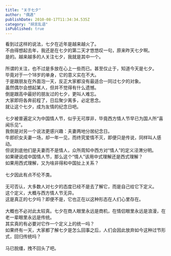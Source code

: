 ```yaml
---
title: "关于七夕"
author: "偶遇"
publishDate: 2010-08-17T11:34:34.535Z
category: "胡言乱语"
isPublished: true
---
```


看到过这样的说法，七夕在近年是越来越火了。<br>不由得想起去年，我还是在七夕的第二天才悠悠叹一句，原来昨天七夕啊。<br>是的。越来越多的人关注七夕，我就是其中一个。<br><br>所谓的关注，也不过是多放在心上一些而已。甚至仅止于，知道今天是七夕。<br>毕竟对于一个18岁的单身，它的意义实在不大。<br>于是跟朋友在外面泡一天，反正大家都没有最适合一同过七夕的对象。<br>虽然偶尔会想起某人，但并不觉得有什么遗憾。<br>倒是跟高中最好的朋友过的七夕，更叫人难忘。<br>大家即将各奔前程了，日后聚少离多，必定思念。<br>就让这个七夕，成为友情的纪念日吧。<br><br>七夕被普遍定义为中国情人节，似乎无可厚非，毕竟西方情人节早已为国人所“喜闻乐见”。<br>我倒是对另一个说法更感兴趣：夫妻两地分居纪念日。<br>牛郎织女夫妻一场，却一年一见，而终究爱情不灭，即便只是传说，同样叫人感动。<br>但说到底他们是夫妻而不是情人，众所周知中西方对“情人”的定义泾渭分明。<br>如果硬说成中国情人节，那么这个“情人”该用中式理解还是西式理解？<br>如果用西式理解，又为啥非得和中国扯上关系？<br><br>七夕因此有点不伦不类。<br><br>无可否认，大多数人对七夕的态度已经不是去了解它，而是自己给它下定义。<br>
这个定义，大概与西方情人节无异。<br>
这是真正的七夕吗？即便不是，它也正在以这种形态在人们心里存在。<br><br>大概也不必对此太较真。七夕在商人眼里永远是商机，在情侣眼里永远是浪漫，在老一辈眼里永远是传统。<br>其实真的有必要对它作一个定义上的统一吗？<br>如果终有一天，大家都了解七夕是怎么回事之后，人们会因此放弃如今这种过节形式，回归传统吗？<br><br>马已脱缰，拽不回头了吧。